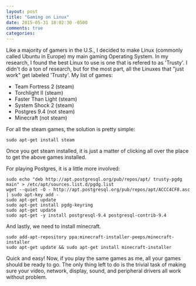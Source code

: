 ```yaml
---
layout: post
title: "Gaming on Linux"
date: 2015-05-31 18:02:30 -0500
comments: true
categories:
---
```

Like a majority of gamers in the U.S., I decided to make Linux (commonly called Ubuntu in Europe) my main gaming Operating System. In my research, I found the best Linux to use is one that is refered to as 'Trusty'. I didn't do a ton of research, but for the most part, all the Linuxes that "just work" get labeled 'Trusty'. My list of games:  

 * Team Fortress 2 (steam)
 * Torchlight II (steam)
 * Faster Than Light (steam)
 * System Shock 2 (steam)
 * Postgres 9.4 (not steam)
 * Minecraft (not steam)

For all the steam games, the solution is pretty simple:  
```  
sudo apt-get install steam
```
Once you get steam installed, it is just a matter of clicking all over the place to get the above games installed.  

For playing Postgres, it is a little more involved:  
```
sudo echo "deb http://apt.postgresql.org/pub/repos/apt/ trusty-pgdg main" > /etc/apt/sources.list.d/pgdg.list
wget --quiet -O - http://apt.postgresql.org/pub/repos/apt/ACCC4CF8.asc | sudo apt-key add -
sudo apt-get update
sudo apt-get install pgdg-keyring
sudo apt-get update
sudo apt-get -y install postgresql-9.4 postgresql-contrib-9.4
```
And lastly, we need to install minecraft.
```
sudo add-apt-repository ppa:minecraft-installer-peeps/minecraft-installer  
sudo apt-get update && sudo apt-get install minecraft-installer  
```  
Quick and easy! Now, if you play the same games as me, all your games should be ready to go. The only thing left to do is the trivial task of making sure your video, network, display, sound, and peripheral drivers all work without problem.

